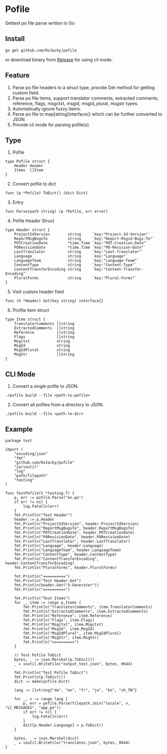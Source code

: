 # Pofile
Gettext po file parse written in Go

## Install
```
go get github.com/0xJacky/pofile
```

or download binary from [Release](https://github.com/0xJacky/pofile/releases) for using cli mode.

## Feature
1. Parse po file headers to a struct type, provide Get method for getting custom field.
2. Parse po file items, support translator comments, extracted comments, reference, flags, msgctxt, msgid, msgid_plural, msgstr types.
3. Automatically ignore fuzzy items.
4. Parse po file to map[string]interface{} which can be further converted to JSON.
5. Provide cli mode for parsing pofile(s).

## Type
1. Pofile
```
type Pofile struct {
	Header Header
	Items  []Item
}
```
2. Convert pofile to dict
```
func (p *Pofile) ToDict() (dict Dict)
```
3. Entry
```
func Parse(path string) (p *Pofile, err error)
```
4. Pofile Header Struct
```
type Header struct {
	ProjectIdVersion        string     `key:"Project-Id-Version"`
	ReportMsgBugsTo         string     `key:"Report-Msgid-Bugs-To"`
	POTCreationDate         *time.Time `key:"POT-Creation-Date"`
	PORevisionDate          *time.Time `key:"PO-Revision-Date"`
	LastTranslator          string     `key:"Last-Translator"`
	Language                string     `key:"Language"`
	LanguageTeam            string     `key:"Language-Team"`
	ContentType             string     `key:"Content-Type"`
	ContentTransferEncoding string     `key:"Content-Transfer-Encoding"`
	PluralForms             string     `key:"Plural-Forms"`
}
```
5. Visit custom header field
```
func (h *Header) Get(key string) interface{}
```
6. Profile item struct
```
type Item struct {
	TranslatorComments []string
	ExtractedComments  []string
	Reference          []string
	Flags              []string
	Msgctxt            string
	MsgId              string
	MsgIdPlural        string
	MsgStr             []string
}
```

## CLI Mode
1. Convert a single pofile to JSON.
```
./pofile build --file <path-to-pofile>
```

2. Convert all pofiles from a directory to JSON.
```
./pofile build --file <path-to-dir>
```

## Example
```
package test

import (
	"encoding/json"
	"fmt"
	"github.com/0xJacky/pofile"
	"io/ioutil"
	"log"
	"path/filepath"
	"testing"
)

func TestPofile(t *testing.T) {
	p, err := pofile.Parse("en.po")
	if err != nil {
		log.Fatalln(err)
	}
	fmt.Println("Test Header")
	header := p.Header
	fmt.Println("ProjectIdVersion", header.ProjectIdVersion)
	fmt.Println("ReportMsgBugsTo", header.ReportMsgBugsTo)
	fmt.Println("POTCreationDate", header.POTCreationDate)
	fmt.Println("PORevisionDate", header.PORevisionDate)
	fmt.Println("LastTranslator", header.LastTranslator)
	fmt.Println("Language", header.Language)
	fmt.Println("LanguageTeam", header.LanguageTeam)
	fmt.Println("ContentType", header.ContentType)
	fmt.Println("ContentTransferEncoding", header.ContentTransferEncoding)
	fmt.Println("PluralForms", header.PluralForms)

	fmt.Println("==========")
	fmt.Println("Test Header.Get")
	fmt.Println(header.Get("X-Generator"))
	fmt.Println("==========")

	fmt.Println("Test Items")
	for _, item := range p.Items {
		fmt.Println("TranslatorComments", item.TranslatorComments)
		fmt.Println("ExtractedComments", item.ExtractedComments)
		fmt.Println("Reference", item.Reference)
		fmt.Println("Flags", item.Flags)
		fmt.Println("Msgctxt", item.Msgctxt)
		fmt.Println("MsgId", item.MsgId)
		fmt.Println("MsgIdPlural", item.MsgIdPlural)
		fmt.Println("MsgStr", item.MsgStr)
		fmt.Println("==========")
	}

	// Test Pofile ToDict
	bytes, _ := json.Marshal(p.ToDict())
	_ = ioutil.WriteFile("output_test.json", bytes, 0644)

	fmt.Println("Test Pofile ToDict")
	fmt.Println(p.ToDict())
	dict := make(pofile.Dict)

	lang := []string{"de", "en", "fr", "ja", "ko", "zh_TW"}

	for _, v := range lang {
		p, err = pofile.Parse(filepath.Join("locale", v, "LC_MESSAGES", "app.po"))
		if err != nil {
			log.Fatalln(err)
		}
		dict[p.Header.Language] = p.ToDict()
	}

	bytes, _ = json.Marshal(dict)
	_ = ioutil.WriteFile("translates.json", bytes, 0644)
}

```
